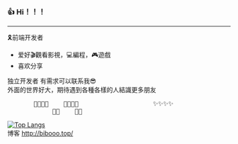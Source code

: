 ### 👍 Hi！！！
---
🎗前端开发者
- 爱好🎬觀看影視，💻編程，🎮遊戲
- 喜欢分享<br/>

独立开发者 有需求可以联系我😎<br/>
外面的世界好大，期待遇到各種各樣的人結識更多朋友
<pre>
       🐷🐷🐷🐷    🐷🐷🐷🐷                    ✨✨✨✨                   🐷🐷🐷🐷    🐷🐷🐷🐷
            🐷🐷    🐷🐷                                                           🐷🐷    🐷🐷 </pre>

[![Top Langs](https://github-readme-stats.vercel.app/api/top-langs/?username=alin25730&layout=compact)](https://github.com/anuraghazra/github-readme-stats)                 
博客 http://bibooo.top/
